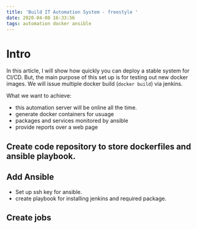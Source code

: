 ```yaml
---
title: 'Build IT Automation System - freestyle '
date: 2020-04-08 16:33:56
tags: automation docker ansible 
---
```


# Intro 

In this article, I will show how quickly you can deploy a stable system for CI/CD. But, the main purpose of this set up is for testing out new docker images. We will issue multiple docker build (`docker build`) via jenkins.  

What we want to achieve:
 - this automation server will be online all the time.
 - generate docker containers for usuage
 - packages and services monitored by ansible 
 - provide reports over a web page 

## Create code repository to store dockerfiles and ansible playbook.

## Add Ansible
 - Set up ssh key for ansible.
 - create playbook for installing jenkins and required package. 

## Create jobs 


